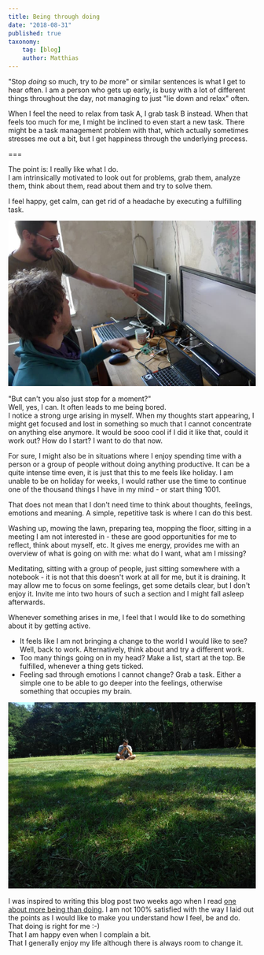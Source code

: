```yaml
---
title: Being through doing
date: "2018-08-31"
published: true
taxonomy:
    tag: [blog]
    author: Matthias
---
```

"Stop _doing_ so much, try to _be_ more" or similar sentences is what I get to hear often. I am a person who gets up early, is busy with a lot of different things throughout the day, not managing to just "lie down and relax" often.

When I feel the need to relax from task A, I grab task B instead. When that feels too much for me, I might be inclined to even start a new task. There might be a task management problem with that, which actually sometimes stresses me out a bit, but I get happiness through the underlying process.

===

The point is: I really like what I do. <br>
I am intrinsically motivated to look out for problems, grab them, analyze them, think about them, read about them and try to solve them.

I feel happy, get calm, can get rid of a headache by executing a fulfilling task.

![](matthias_desk.jpg)

"But can't you also just stop for a moment?" <br>
Well, yes, I can. It often leads to me being bored. <br>
I notice a strong urge arising in myself.
When my thoughts start appearing, I might get focused and lost in something so much that I cannot concentrate on anything else anymore.
It would be sooo cool if I did it like that, could it work out? How do I start? I want to do that now.

For sure, I might also be in situations where I enjoy spending time with a person or a group of people without doing anything productive.
It can be a quite intense time even, it is just that this to me feels like holiday.
I am unable to be on holiday for weeks, I would rather use the time to continue one of the thousand things I have in my mind - or start thing 1001.

That does not mean that I don't need time to think about thoughts, feelings, emotions and meaning.
A simple, repetitive task is where I can do this best.

Washing up, mowing the lawn, preparing tea, mopping the floor, sitting in a meeting I am not interested in - these are good opportunities for me to reflect, think about myself, etc.
It gives me energy, provides me with an overview of what is going on with me: what do I want, what am I missing?

Meditating, sitting with a group of people, just sitting somewhere with a notebook - it is not that this doesn't work at all for me, but it is draining.
It may allow me to focus on some feelings, get some details clear, but I don't enjoy it.
Invite me into two hours of such a section and I might fall asleep afterwards.

Whenever something arises in me, I feel that I would like to do something about it by getting active.
- It feels like I am not bringing a change to the world I would like to see? Well, back to work. Alternatively, think about and try a different work.
- Too many things going on in my head? Make a list, start at the top. Be fulfilled, whenever a thing gets ticked.
- Feeling sad through emotions I cannot change? Grab a task. Either a simple one to be able to go deeper into the feelings, otherwise something that occupies my brain.

![](nerdOnTheLawn.jpg)

I was inspired to writing this blog post two weeks ago when I read [one about more being than doing](../2018-08-16_balance-doing-being).
I am not 100% satisfied with the way I laid out the points as I would like to make you understand how I feel, be and do. <br>
That doing is right for me :-) <br>
That I am happy even when I complain a bit. <br>
That I generally enjoy my life although there is always room to change it.
